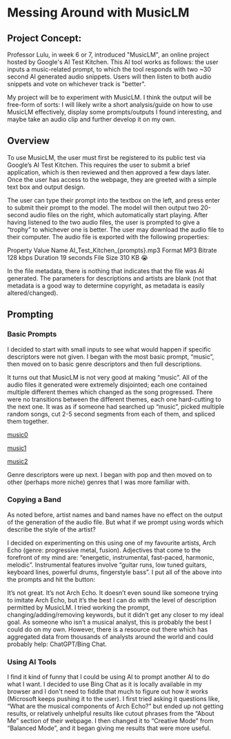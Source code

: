 # Messing Around with MusicLM
## Project Concept:
Professor Lulu, in week 6 or 7, introduced "MusicLM", an online project hosted by Google's AI Test Kitchen. This AI tool works as follows: the user inputs a music-related prompt, to which the tool responds with two ~30 second AI generated audio snippets. Users will then listen to both audio snippets and vote on whichever track is "better".

My project will be to experiment with MusicLM. I think the output will be free-form of sorts: I will likely write a short analysis/guide on how to use MusicLM effectively, display some prompts/outputs I found interesting, and maybe take an audio clip and further develop it on my own.

## Overview
To use MusicLM, the user must first be registered to its public test via Google’s AI Test Kitchen. This requires the user to submit a brief application, which is then reviewed and then approved a few days later. Once the user has access to the webpage, they are greeted with a simple text box and output design. 

The user can type their prompt into the textbox on the left, and press enter to submit their prompt to the model. The model will then output two 20-second audio files on the right, which automatically start playing. After having listened to the two audio files, the user is prompted to give a “trophy” to whichever one is better. The user may download the audio file to their computer. The audio file is exported with the following properties:

Property
Value
Name
AI_Test_Kitchen_{prompts}.mp3
Format
MP3
Bitrate
128 kbps
Duration
19 seconds
File Size
310 KB 😭


In the file metadata, there is nothing that indicates that the file was AI generated. The parameters for descriptions and artists are blank (not that metadata is a good way to determine copyright, as metadata is easily altered/changed).
## Prompting
### Basic Prompts
I decided to start with small inputs to see what would happen if specific descriptors were not given. I began with the most basic prompt, “music”, then moved on to basic genre descriptors and then full descriptions.

It turns out that MusicLM is not very good at making “music”. All of the audio files it generated were extremely disjointed; each one contained multiple different themes which changed as the song progressed. There were no transitions between the different themes, each one hard-cutting to the next one. It was as if someone had searched up “music”, picked multiple random songs, cut 2-5 second segments from each of them, and spliced them together. 

[music0](/AI_Test_Kitchen_music.mp3)

[music1](/AI_Test_Kitchen_music%20(1).mp3)

[music2](/AI_Test_Kitchen_music%20(2).mp3)

Genre descriptors were up next. I began with pop and then moved on to other (perhaps more niche) genres that I was more familiar with. 
  


### Copying a Band
As noted before, artist names and band names have no effect on the output of the generation of the audio file. But what if we prompt using words which describe the style of the artist? 

I decided on experimenting on this using one of my favourite artists, Arch Echo (genre: progressive metal, fusion). Adjectives that come to the forefront of my mind are: “energetic, instrumental, fast-paced, harmonic, melodic”. Instrumental features involve “guitar runs, low tuned guitars, keyboard lines, powerful drums, fingerstyle bass”. I put all of the above into the prompts and hit the button:

It’s not great. It’s not Arch Echo. It doesn’t even sound like someone trying to imitate Arch Echo, but it’s the best I can do with the level of description permitted by MusicLM. I tried working the prompt, changing/adding/removing keywords, but it didn’t get any closer to my ideal goal. As someone who isn’t a musical analyst, this is probably the best I could do on my own. However, there is a resource out there which has aggregated data from thousands of analysts around the world and could probably help: ChatGPT/Bing Chat.

### Using AI Tools
I find it kind of funny that I could be using AI to prompt another AI to do what I want. I decided to use Bing Chat as it is locally available in my browser and I don't need to fiddle that much to figure out how it works (Microsoft keeps pushing it to the user). I first tried asking it questions like, “What are the musical components of Arch Echo?” but ended up not getting results, or relatively unhelpful results like cutout phrases from the “About Me” section of their webpage. I then changed it to “Creative Mode” from “Balanced Mode”, and it began giving me results that were more useful. 
